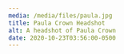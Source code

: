 ```yaml
---
media: /media/files/paula.jpg
title: Paula Crown Headshot
alt: A headshot of Paula Crown
date: 2020-10-23T03:56:00-0500
---
```

